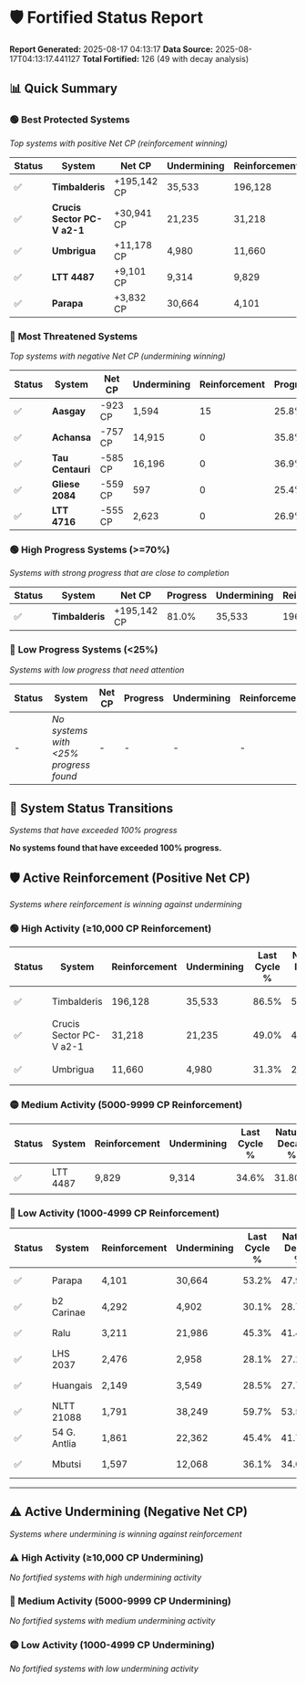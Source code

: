 # 🛡️ Fortified Status Report

**Report Generated:** 2025-08-17 04:13:17
**Data Source:** 2025-08-17T04:13:17.441127
**Total Fortified:** 126 (49 with decay analysis)

## 📊 Quick Summary

### 🟢 **Best Protected Systems**
*Top systems with positive Net CP (reinforcement winning)*

| Status | System | Net CP | Undermining | Reinforcement | Progress |
|--------|--------|--------|-------------|---------------|----------|
| ✅ | **Timbalderis** | +195,142 CP | 35,533 | 196,128 | 81.0% |
| ✅ | **Crucis Sector PC-V a2-1** | +30,941 CP | 21,235 | 31,218 | 45.7% |
| ✅ | **Umbrigua** | +11,178 CP | 4,980 | 11,660 | 30.5% |
| ✅ | **LTT 4487** | +9,101 CP | 9,314 | 9,829 | 33.2% |
| ✅ | **Parapa** | +3,832 CP | 30,664 | 4,101 | 48.5% |

### 🔴 **Most Threatened Systems**
*Top systems with negative Net CP (undermining winning)*

| Status | System | Net CP | Undermining | Reinforcement | Progress |
|--------|--------|--------|-------------|---------------|----------|
| ✅ | **Aasgay** | -923 CP | 1,594 | 15 | 25.8% |
| ✅ | **Achansa** | -757 CP | 14,915 | 0 | 35.8% |
| ✅ | **Tau Centauri** | -585 CP | 16,196 | 0 | 36.9% |
| ✅ | **Gliese 2084** | -559 CP | 597 | 0 | 25.4% |
| ✅ | **LTT 4716** | -555 CP | 2,623 | 0 | 26.9% |

### 🟢 **High Progress Systems (>=70%)**
*Systems with strong progress that are close to completion*

| Status | System | Net CP | Progress | Undermining | Reinforcement |
|--------|--------|--------|----------|-------------|---------------|
| ✅ | **Timbalderis** | +195,142 CP | 81.0% | 35,533 | 196,128 |

### 🔴 **Low Progress Systems (<25%)**
*Systems with low progress that need attention*

| Status | System | Net CP | Progress | Undermining | Reinforcement |
|--------|--------|--------|----------|-------------|---------------|
| - | *No systems with <25% progress found* | - | - | - | - |
## 🔄 System Status Transitions
*Systems that have exceeded 100% progress*

**No systems found that have exceeded 100% progress.**

## 🛡️ Active Reinforcement (Positive Net CP)
*Systems where reinforcement is winning against undermining*

### 🟢 High Activity (≥10,000 CP Reinforcement)

| Status | System | Reinforcement | Undermining | Last Cycle % | Natural Decay % | Current Progress % | Current CP | Net CP | Activity |
|--------|--------|---------------|-------------|--------------|-----------------|-------------------|------------|--------|----------|
| ✅ | Timbalderis | 196,128 | 35,533 | 86.5% | 50.98% | 81.0% | 526,500 | +195,142 | 🟢 High Reinforcement |
| ✅ | Crucis Sector PC-V a2-1 | 31,218 | 21,235 | 49.0% | 40.94% | 45.7% | 297,050 | +30,941 | 🟢 High Reinforcement |
| ✅ | Umbrigua | 11,660 | 4,980 | 31.3% | 28.78% | 30.5% | 198,250 | +11,178 | 🟢 High Reinforcement |

### 🟡 Medium Activity (5000-9999 CP Reinforcement)

| Status | System | Reinforcement | Undermining | Last Cycle % | Natural Decay % | Current Progress % | Current CP | Net CP | Activity |
|--------|--------|---------------|-------------|--------------|-----------------|-------------------|------------|--------|----------|
| ✅ | LTT 4487 | 9,829 | 9,314 | 34.6% | 31.80% | 33.2% | 215,800 | +9,101 | 🟡 Medium Reinforcement |

### 🔴 Low Activity (1000-4999 CP Reinforcement)

| Status | System | Reinforcement | Undermining | Last Cycle % | Natural Decay % | Current Progress % | Current CP | Net CP | Activity |
|--------|--------|---------------|-------------|--------------|-----------------|-------------------|------------|--------|----------|
| ✅ | Parapa | 4,101 | 30,664 | 53.2% | 47.91% | 48.5% | 315,250 | +3,832 | 🔵 Low Reinforcement |
| ✅ | b2 Carinae | 4,292 | 4,902 | 30.1% | 28.72% | 29.3% | 190,450 | +3,800 | 🔵 Low Reinforcement |
| ✅ | Ralu | 3,211 | 21,986 | 45.3% | 41.46% | 41.9% | 272,350 | +2,883 | 🔵 Low Reinforcement |
| ✅ | LHS 2037 | 2,476 | 2,958 | 28.1% | 27.29% | 27.6% | 179,400 | +2,001 | 🔵 Low Reinforcement |
| ✅ | Huangais | 2,149 | 3,549 | 28.5% | 27.74% | 28.0% | 182,000 | +1,690 | 🔵 Low Reinforcement |
| ✅ | NLTT 21088 | 1,791 | 38,249 | 59.7% | 53.56% | 53.8% | 349,699 | +1,580 | 🔵 Low Reinforcement |
| ✅ | 54 G. Antlia | 1,861 | 22,362 | 45.4% | 41.76% | 42.0% | 273,000 | +1,566 | 🔵 Low Reinforcement |
| ✅ | Mbutsi | 1,597 | 12,068 | 36.1% | 34.03% | 34.2% | 222,300 | +1,129 | 🔵 Low Reinforcement |


---

## ⚠️ Active Undermining (Negative Net CP)
*Systems where undermining is winning against reinforcement*

### ⚠️ High Activity (≥10,000 CP Undermining)

*No fortified systems with high undermining activity*

### 🔶 Medium Activity (5000-9999 CP Undermining)

*No fortified systems with medium undermining activity*

### 🟡 Low Activity (1000-4999 CP Undermining)

*No fortified systems with low undermining activity*
